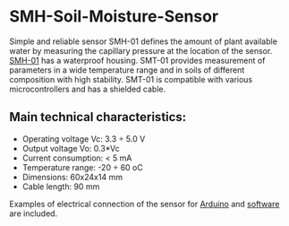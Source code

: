 # SMH-Soil-Moisture-Sensor

Simple and reliable sensor SMH-01 defines the amount of plant available water by measuring the capillary pressure at the location of the sensor.
[SMH-01](https://github.com/greensensors/SMH-Soil-Moisture-Sensor/blob/main/SMH-01.png) has a waterproof housing. 
SMT-01 provides measurement of parameters in a wide temperature range and in soils of different composition with high stability. 
SMT-01 is compatible with various microcontrollers and has a shielded cable.

## Main technical characteristics:
- Operating voltage Vc:      3.3  ÷ 5.0 V
- Output voltage Vo:         0.3*Vc
- Current consumption:       < 5 mA
- Temperature range:         -20 ÷ 60 oС
- Dimensions:                60x24x14 mm
- Cable length:              90 mm

Examples of electrical connection of the sensor for [Arduino](https://github.com/greensensors/SMH-Soil-Moisture-Sensor/blob/main/SMT-Arduino.jpg) 
and [software](https://github.com/greensensors/SMH-Soil-Moisture-Sensor/blob/main/SMH_Arduino_example.ino) are included.
